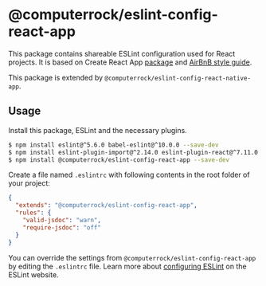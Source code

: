# @computerrock/eslint-config-react-app

This package contains shareable ESLint configuration used for React projects. It is based on Create React App
[package](https://github.com/facebook/create-react-app) and [AirBnB style guide](https://github.com/airbnb/javascript).

This package is extended by `@computerrock/eslint-config-react-native-app`.

## Usage

Install this package, ESLint and the necessary plugins.

```sh
$ npm install eslint@^5.6.0 babel-eslint@^10.0.0 --save-dev
$ npm install eslint-plugin-import@^2.14.0 eslint-plugin-react@^7.11.0 eslint-plugin-jsx-a11y@^6.1.0 --save-dev
$ npm install @computerrock/eslint-config-react-app --save-dev
```

Create a file named `.eslintrc` with following contents in the root folder of your project:

```json
{
  "extends": "@computerrock/eslint-config-react-app",
  "rules": {
    "valid-jsdoc": "warn",
    "require-jsdoc": "off"
  }
}
```

You can override the settings from `@computerrock/eslint-config-react-app` by editing the `.eslintrc` file. Learn more
about [configuring ESLint](http://eslint.org/docs/user-guide/configuring) on the ESLint website.
